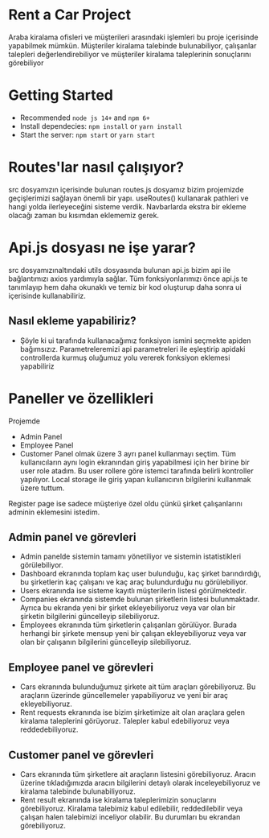 
# Rent a Car Project

Araba kiralama ofisleri ve müşterileri arasındaki işlemleri bu proje içerisinde yapabilmek mümkün. Müşteriler kiralama talebinde bulunabiliyor, çalışanlar talepleri değerlendirebiliyor ve müşteriler kiralama taleplerinin sonuçlarını görebiliyor

# Getting Started

- Recommended ```node js 14+``` and ```npm 6+``` 
- Install dependecies: ```npm install``` or ```yarn install``` 
- Start the server: ```npm start``` or ```yarn start``` 

# Routes'lar nasıl çalışıyor?

src dosyamızın içerisinde bulunan routes.js dosyamız bizim projemizde geçişlerimizi sağlayan önemli bir yapı.
useRoutes() kullanarak pathleri ve hangi yolda ilerleyeceğini sisteme verdik. Navbarlarda ekstra bir ekleme olacağı zaman bu kısımdan eklememiz gerek.

# Api.js dosyası ne işe yarar?
 
src dosyamızınaltındaki utils dosyasında bulunan api.js bizim api ile bağlantımızı axios yardımıyla sağlar.
Tüm fonksiyonlarımızı önce api.js te tanımlayıp hem daha okunaklı ve temiz bir kod oluşturup daha sonra ui içerisinde kullanabiliriz. 

Nasıl ekleme yapabiliriz?
-
- Şöyle ki ui tarafında kullanacağımız fonksiyon ismini seçmekte apiden bağımsızız. Parametreleremizi api parametreleri ile eşleştirip apidaki controllerda kurmuş oluğumuz yolu vererek fonksiyon eklemesi yapabiliriz


# Paneller ve özellikleri

Projemde 
- Admin Panel
- Employee Panel
- Customer Panel
olmak üzere 3 ayrı panel kullanmayı seçtim. Tüm kullanıcıların aynı login ekranından giriş yapabilmesi için her birine bir user role atadım.
Bu user rollere göre istemci tarafında belirli kontroller yapılıyor. Local storage ile giriş yapan kullanıcının bilgilerini kullanmak üzere tuttum.

Register page ise sadece müşteriye özel oldu çünkü şirket çalışanlarını adminin eklemesini istedim. 

Admin panel ve görevleri
-
- Admin panelde sistemin tamamı yönetiliyor ve sistemin istatistikleri görülebiliyor.
- Dashboard ekranında toplam kaç user bulunduğu, kaç şirket barındırdığı, bu şirketlerin kaç çalışanı ve kaç araç bulundurduğu nu görülebiliyor.
- Users ekranında ise sisteme kayıtlı müşterilerin listesi görülmektedir.
- Companies ekranında sistemde bulunan şirketlerin listesi bulunmaktadır. Ayrıca bu ekranda yeni bir şirket ekleyebiliyoruz veya var olan bir şirketin bilgilerini güncelleyip silebiliyoruz.
- Employees ekranında tüm şirketlerin çalışanları görülüyor. Burada herhangi bir şirkete mensup yeni bir çalışan ekleyebiliyoruz veya var olan bir çalışanın bilgilerini güncelleyip silebiliyoruz.

Employee panel ve görevleri
-
- Cars ekranında bulunduğumuz şirkete ait tüm araçları görebiliyoruz. Bu araçların üzerinde güncellemeler yapabiliyoruz ve yeni bir araç ekleyebiliyoruz.
- Rent requests ekranında ise bizim şirketimize ait olan araçlara gelen kiralama taleplerini görüyoruz. Talepler kabul edebiliyoruz veya reddedebiliyoruz.

Customer panel ve görevleri
-
- Cars ekranında tüm şirketlere ait araçların listesini görebiliyoruz. Aracın üzerine tıkladığımızda aracın bilgilerini detaylı olarak inceleyebiliyoruz ve kiralama talebinde bulunabiliyoruz.
- Rent result ekranında ise kiralama taleplerimizin sonuçlarını görebiliyoruz. Kiralama talebimiz kabul edilebilir, reddedilebilir veya çalışan halen talebimizi inceliyor olabilir. Bu durumları bu ekrandan görebiliyoruz.
